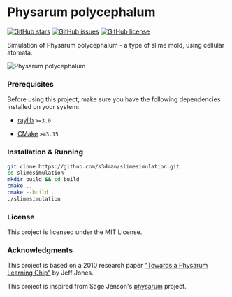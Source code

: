 # Physarum polycephalum

[![GitHub stars](https://img.shields.io/github/stars/s3dman/slimesimulation)](https://github.com/s3dkaj/slimesimulation/stargazers)
[![GitHub issues](https://img.shields.io/github/issues/s3dman/slimesimulation)](https://github.com/s3dman/slimesimulation/issues)
[![GitHub license](https://img.shields.io/github/license/s3dman/slimesimulation)](https://github.com/s3dman/slimesimulation/blob/main/LICENSE)

Simulation of Physarum polycephalum - a type of slime mold, using cellular atomata.

![Physarum polycephalum](https://i.imgur.com/QNRQ1qJ.png)

### Prerequisites

Before using this project, make sure you have the following dependencies installed on your system:

- [raylib](https://github.com/raysan5/raylib) `>=3.0`

- [CMake](https://cmake.org/) `>=3.15`

### Installation & Running

```bash
git clone https://github.com/s3dman/slimesimulation.git
cd slimesimulation
mkdir build && cd build
cmake ..
cmake --build .
./slimesimulation
```

### License
This project is licensed under the MIT License.

### Acknowledgments
This project is based on a 2010 research paper ["Towards a Physarum Learning Chip"](https://uwe-repository.worktribe.com/output/980579) by Jeff Jones.

This project is inspired from Sage Jenson's [physarum](https://cargocollective.com/sagejenson/physarum) project.
